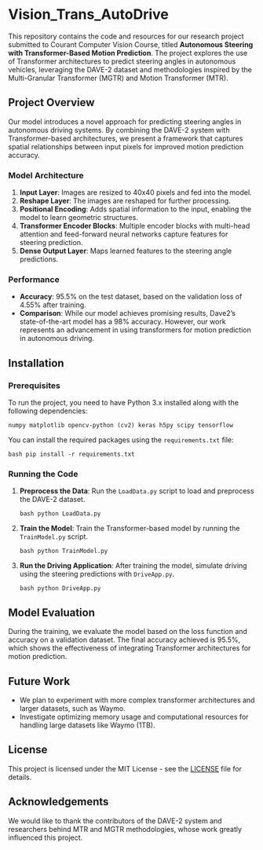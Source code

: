 # Vision_Trans_AutoDrive

This repository contains the code and resources for our research project submitted to Courant Computer Vision Course, titled **Autonomous Steering with Transformer-Based Motion Prediction**. The project explores the use of Transformer architectures to predict steering angles in autonomous vehicles, leveraging the DAVE-2 dataset and methodologies inspired by the Multi-Granular Transformer (MGTR) and Motion Transformer (MTR).

## Project Overview

Our model introduces a novel approach for predicting steering angles in autonomous driving systems. By combining the DAVE-2 system with Transformer-based architectures, we present a framework that captures spatial relationships between input pixels for improved motion prediction accuracy.

### Model Architecture

1. **Input Layer**: Images are resized to 40x40 pixels and fed into the model.
2. **Reshape Layer**: The images are reshaped for further processing.
3. **Positional Encoding**: Adds spatial information to the input, enabling the model to learn geometric structures.
4. **Transformer Encoder Blocks**: Multiple encoder blocks with multi-head attention and feed-forward neural networks capture features for steering prediction.
5. **Dense Output Layer**: Maps learned features to the steering angle predictions.

### Performance

- **Accuracy**: 95.5% on the test dataset, based on the validation loss of 4.55% after training.
- **Comparison**: While our model achieves promising results, Dave2’s state-of-the-art model has a 98% accuracy. However, our work represents an advancement in using transformers for motion prediction in autonomous driving.

## Installation

### Prerequisites

To run the project, you need to have Python 3.x installed along with the following dependencies:

```numpy matplotlib opencv-python (cv2) keras h5py scipy tensorflow ```

You can install the required packages using the `requirements.txt` file:

```bash pip install -r requirements.txt```

### Running the Code

1. **Preprocess the Data**:
   Run the `LoadData.py` script to load and preprocess the DAVE-2 dataset.

   ```bash python LoadData.py```

2. **Train the Model**:
   Train the Transformer-based model by running the `TrainModel.py` script.

   ```bash python TrainModel.py```

3. **Run the Driving Application**:
   After training the model, simulate driving using the steering predictions with `DriveApp.py`.

   ```bash python DriveApp.py```

## Model Evaluation

During the training, we evaluate the model based on the loss function and accuracy on a validation dataset. The final accuracy achieved is 95.5%, which shows the effectiveness of integrating Transformer architectures for motion prediction.

## Future Work

- We plan to experiment with more complex transformer architectures and larger datasets, such as Waymo.
- Investigate optimizing memory usage and computational resources for handling large datasets like Waymo (1TB).

## License

This project is licensed under the MIT License - see the [LICENSE](LICENSE) file for details.

## Acknowledgements

We would like to thank the contributors of the DAVE-2 system and researchers behind MTR and MGTR methodologies, whose work greatly influenced this project.

